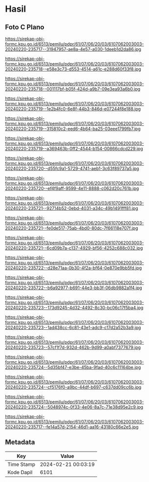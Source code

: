 # Hasil

## Foto C Plano

https://sirekap-obj-formc.kpu.go.id/6513/pemilu/pdpr/61/07/06/20/03/6107062003003-20240220-235717--31947957-ae8a-4e57-a030-1deeb1d2da86.jpg

https://sirekap-obj-formc.kpu.go.id/6513/pemilu/pdpr/61/07/06/20/03/6107062003003-20240220-235718--e58e3c73-d553-4514-a61c-e288d60f33f8.jpg

https://sirekap-obj-formc.kpu.go.id/6513/pemilu/pdpr/61/07/06/20/03/6107062003003-20240220-235718--001117bf-b05f-424d-a9b7-09e3ea93a6b0.jpg

https://sirekap-obj-formc.kpu.go.id/6513/pemilu/pdpr/61/07/06/20/03/6107062003003-20240220-235719--1e2b4fc0-6e8f-44b3-846d-e07244f8e188.jpg

https://sirekap-obj-formc.kpu.go.id/6513/pemilu/pdpr/61/07/06/20/03/6107062003003-20240220-235719--315810c2-eed6-4b64-ba25-03eee1799fb7.jpg

https://sirekap-obj-formc.kpu.go.id/6513/pemilu/pdpr/61/07/06/20/03/6107062003003-20240220-235719--a369463b-0ff2-4544-b154-00866cdcd229.jpg

https://sirekap-obj-formc.kpu.go.id/6513/pemilu/pdpr/61/07/06/20/03/6107062003003-20240220-235720--d55fc9a1-5729-4741-aeb1-3c63f89737a5.jpg

https://sirekap-obj-formc.kpu.go.id/6513/pemilu/pdpr/61/07/06/20/03/6107062003003-20240220-235720--ef4f9aff-9599-4e11-8888-c062d20c761b.jpg

https://sirekap-obj-formc.kpu.go.id/6513/pemilu/pdpr/61/07/06/20/03/6107062003003-20240220-235721--92714b52-0ebd-4031-a34c-49b1491fff81.jpg

https://sirekap-obj-formc.kpu.go.id/6513/pemilu/pdpr/61/07/06/20/03/6107062003003-20240220-235721--fe0de517-75ab-4bd0-80dc-7f66118e707f.jpg

https://sirekap-obj-formc.kpu.go.id/6513/pemilu/pdpr/61/07/06/20/03/6107062003003-20240220-235721--6cd09b7a-c137-4929-bf56-4252c688c032.jpg

https://sirekap-obj-formc.kpu.go.id/6513/pemilu/pdpr/61/07/06/20/03/6107062003003-20240220-235722--d28e71aa-0b30-4f2a-bf64-0e870e9bb5fd.jpg

https://sirekap-obj-formc.kpu.go.id/6513/pemilu/pdpr/61/07/06/20/03/6107062003003-20240220-235722--b6a92977-b691-44e3-bb3f-06db9882a1f4.jpg

https://sirekap-obj-formc.kpu.go.id/6513/pemilu/pdpr/61/07/06/20/03/6107062003003-20240220-235723--173d9245-4d32-4492-8c30-bc06c17f5ba4.jpg

https://sirekap-obj-formc.kpu.go.id/6513/pemilu/pdpr/61/07/06/20/03/6107062003003-20240220-235723--1ad438cc-6c81-43e1-adc9-c17d2a52b3a9.jpg

https://sirekap-obj-formc.kpu.go.id/6513/pemilu/pdpr/61/07/06/20/03/6107062003003-20240220-235723--57cf1f7d-932d-462b-9d99-a0abf7377679.jpg

https://sirekap-obj-formc.kpu.go.id/6513/pemilu/pdpr/61/07/06/20/03/6107062003003-20240220-235724--5d35bf47-e3be-45ba-9fad-40c6c11164be.jpg

https://sirekap-obj-formc.kpu.go.id/6513/pemilu/pdpr/61/07/06/20/03/6107062003003-20240220-235724--cf5176f0-a9bc-44df-b697-c637dd09cc6b.jpg

https://sirekap-obj-formc.kpu.go.id/6513/pemilu/pdpr/61/07/06/20/03/6107062003003-20240220-235724--5048974c-0f33-4e06-8a7c-71e38d95e2c9.jpg

https://sirekap-obj-formc.kpu.go.id/6513/pemilu/pdpr/61/07/06/20/03/6107062003003-20240220-235717--fe14a57d-2154-46d1-aa16-43180c66e2e5.jpg


## Metadata

| Key        | Value               |
| ---------- | ------------------- |
| Time Stamp | 2024-02-21 00:03:19 |
| Kode Dapil | 6101                |



